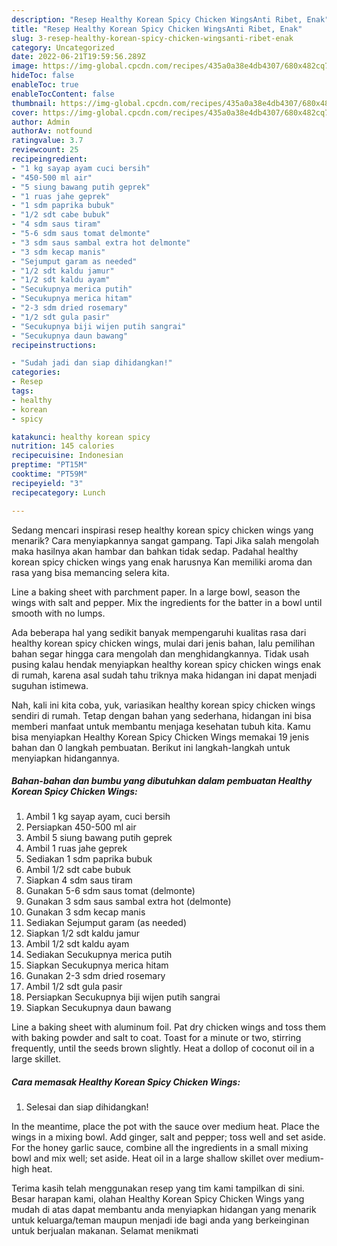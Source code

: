```yaml
---
description: "Resep Healthy Korean Spicy Chicken WingsAnti Ribet, Enak"
title: "Resep Healthy Korean Spicy Chicken WingsAnti Ribet, Enak"
slug: 3-resep-healthy-korean-spicy-chicken-wingsanti-ribet-enak
category: Uncategorized
date: 2022-06-21T19:59:56.289Z
image: https://img-global.cpcdn.com/recipes/435a0a38e4db4307/680x482cq70/healthy-korean-spicy-chicken-wings-foto-resep-utama.jpg
hideToc: false
enableToc: true
enableTocContent: false
thumbnail: https://img-global.cpcdn.com/recipes/435a0a38e4db4307/680x482cq70/healthy-korean-spicy-chicken-wings-foto-resep-utama.jpg
cover: https://img-global.cpcdn.com/recipes/435a0a38e4db4307/680x482cq70/healthy-korean-spicy-chicken-wings-foto-resep-utama.jpg
author: Admin
authorAv: notfound
ratingvalue: 3.7
reviewcount: 25
recipeingredient:
- "1 kg sayap ayam cuci bersih"
- "450-500 ml air"
- "5 siung bawang putih geprek"
- "1 ruas jahe geprek"
- "1 sdm paprika bubuk"
- "1/2 sdt cabe bubuk"
- "4 sdm saus tiram"
- "5-6 sdm saus tomat delmonte"
- "3 sdm saus sambal extra hot delmonte"
- "3 sdm kecap manis"
- "Sejumput garam as needed"
- "1/2 sdt kaldu jamur"
- "1/2 sdt kaldu ayam"
- "Secukupnya merica putih"
- "Secukupnya merica hitam"
- "2-3 sdm dried rosemary"
- "1/2 sdt gula pasir"
- "Secukupnya biji wijen putih sangrai"
- "Secukupnya daun bawang"
recipeinstructions:

- "Sudah jadi dan siap dihidangkan!"
categories:
- Resep
tags:
- healthy
- korean
- spicy

katakunci: healthy korean spicy 
nutrition: 145 calories
recipecuisine: Indonesian
preptime: "PT15M"
cooktime: "PT59M"
recipeyield: "3"
recipecategory: Lunch

---
```



Sedang mencari inspirasi resep healthy korean spicy chicken wings yang menarik? Cara menyiapkannya sangat gampang. Tapi Jika salah mengolah maka hasilnya akan hambar dan bahkan tidak sedap. Padahal healthy korean spicy chicken wings yang enak harusnya Kan memiliki aroma dan rasa yang bisa memancing selera kita.


Line a baking sheet with parchment paper. In a large bowl, season the wings with salt and pepper. Mix the ingredients for the batter in a bowl until smooth with no lumps.

Ada beberapa hal yang sedikit banyak mempengaruhi kualitas rasa dari healthy korean spicy chicken wings, mulai dari jenis bahan, lalu pemilihan bahan segar hingga cara mengolah dan menghidangkannya. Tidak usah pusing kalau hendak menyiapkan healthy korean spicy chicken wings enak di rumah, karena asal sudah tahu triknya maka hidangan ini dapat menjadi suguhan istimewa.


Nah, kali ini kita coba, yuk, variasikan healthy korean spicy chicken wings sendiri di rumah. Tetap dengan bahan yang sederhana, hidangan ini bisa memberi manfaat untuk membantu menjaga kesehatan tubuh kita. Kamu bisa menyiapkan Healthy Korean Spicy Chicken Wings memakai 19 jenis bahan dan 0 langkah pembuatan. Berikut ini langkah-langkah untuk menyiapkan hidangannya.

<!--inarticleads1-->

##### Bahan-bahan dan bumbu yang dibutuhkan dalam pembuatan Healthy Korean Spicy Chicken Wings:

1. Ambil 1 kg sayap ayam, cuci bersih
1. Persiapkan 450-500 ml air
1. Ambil 5 siung bawang putih geprek
1. Ambil 1 ruas jahe geprek
1. Sediakan 1 sdm paprika bubuk
1. Ambil 1/2 sdt cabe bubuk
1. Siapkan 4 sdm saus tiram
1. Gunakan 5-6 sdm saus tomat (delmonte)
1. Gunakan 3 sdm saus sambal extra hot (delmonte)
1. Gunakan 3 sdm kecap manis
1. Sediakan Sejumput garam (as needed)
1. Siapkan 1/2 sdt kaldu jamur
1. Ambil 1/2 sdt kaldu ayam
1. Sediakan Secukupnya merica putih
1. Siapkan Secukupnya merica hitam
1. Gunakan 2-3 sdm dried rosemary
1. Ambil 1/2 sdt gula pasir
1. Persiapkan Secukupnya biji wijen putih sangrai
1. Siapkan Secukupnya daun bawang


Line a baking sheet with aluminum foil. Pat dry chicken wings and toss them with baking powder and salt to coat. Toast for a minute or two, stirring frequently, until the seeds brown slightly. Heat a dollop of coconut oil in a large skillet. 

<!--inarticleads2-->

##### Cara memasak Healthy Korean Spicy Chicken Wings:


1. Selesai dan siap dihidangkan!

In the meantime, place the pot with the sauce over medium heat. Place the wings in a mixing bowl. Add ginger, salt and pepper; toss well and set aside. For the honey garlic sauce, combine all the ingredients in a small mixing bowl and mix well; set aside. Heat oil in a large shallow skillet over medium-high heat. 

Terima kasih telah menggunakan resep yang tim kami tampilkan di sini. Besar harapan kami, olahan Healthy Korean Spicy Chicken Wings yang mudah di atas dapat membantu anda menyiapkan hidangan yang menarik untuk keluarga/teman maupun menjadi ide bagi anda yang berkeinginan untuk berjualan makanan. Selamat menikmati
